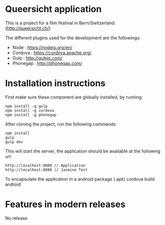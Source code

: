 # Queersicht application

This is a project for a film festival in Bern/Switzerland. (http://queersicht.ch/)

The different plugins used for the development are the followings:
- Node : https://nodejs.org/en/
- Cordova : https://cordova.apache.org/
- Gulp : http://gulpjs.com/
- Phonegap : http://phonegap.com/

# Installation instructions

First make sure these component are globally installed, by running:

    npm install -g gulp
    npm install -g cordova
    npm install -g phonegap

After cloning the project, run the following commands:

    npm install
    gulp
    gulp dev

This will start the server, the application should be available at the following url:

    http://localhost:8000 // Application
    http://localhost:8888 // Jasmine Test

To encapsulate the application in a android package (.apk)
    cordova build android

# Features in modern releases
No release
